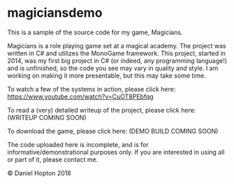 # magiciansdemo
This is a sample of the source code for my game, Magicians.

Magicians is a role playing game set at a magical academy. The project was written in C# and utilizes the MonoGame framework. This project, started in 2014, was my first big project in C# (or indeed, any programming language!) and is unfinished, so the code you see may vary in quality and style. I am working on making it more presentable, but this may take some time.

To watch a few of the systems in action, please click here:
https://www.youtube.com/watch?v=CuOT8PEbfqg

To read a (very) detailed writeup of the project, please click here:
(WRITEUP COMING SOON)

To download the game, please click here:
(DEMO BUILD COMING SOON)

The code uploaded here is incomplete, and is for informative/demonstrational purposes only. If you are interested in using all or part of it, please contact me.

© Daniel Hopton 2018
